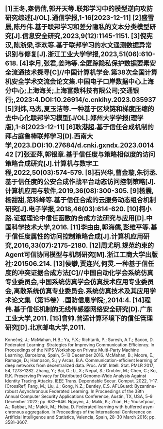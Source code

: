 [1]王冬,秦倩倩,郭开天等.联邦学习中的模型逆向攻防研究综述[J/OL].通信学报,1-16[2023-12-11]
[2]盛雪晨,陈丹伟.基于联邦学习和差分隐私的文本分类模型研究[J].信息安全研究,2023,9(12):1145-1151.
[3]倪宪汉,陈浙梁,李欢等.基于联邦学习的水文遥测数据异常识别与修复[J].浙江工业大学学报,2023,51(06):610-618.
[4]李月,张君,姜玮等.全匿踪隐私保护数据要素安全流通技术探寻[C]//中国计算机学会.第38次全国计算机安全学术交流会论文集.中国电子口岸数据中心上海分中心;上海海关;上海富数科技有限公司;交通银行;,2023:4.DOI:10.26914/c.cnkihy.2023.035937
[5]刘炜,马杰,夏玉洁等.一种基于区块链和梯度压缩的去中心化联邦学习模型[J/OL].郑州大学学报(理学版),1-8[2023-12-11]
[6]耿港超.基于信任合成机制的拜占庭鲁棒联邦学习[D].西南大学,2023.DOI:10.27684/d.cnki.gxndx.2023.001442
[7]张亚萍,郭银章.基于信任度与策略相似度的访问策略合成研究[J].计算机与数字工程,2022,50(03):574-579.
[8]石兴华,曹金璇,朱衍丞.基于信任度的公安合成作战平台动态访问控制策略[J].计算机应用与软件,2019,36(08):300-305.
[9]杨震,杨甜甜,范科峰等.基于信任合成的云服务动态组合机制研究[J].电子学报,2018,46(03):614-620.
[10]柯小路.证据理论中信任函数的合成方法研究与应用[D].中国科学技术大学,2016.
[11]李由由,郭海儒,彭维平等.基于信任度属性的访问控制策略合成[J].计算机应用研究,2016,33(07):2175-2180.
[12]周尤明.规范约束的Agent可信协同模型与机制研究[M].浙江工商大学出版社:201506.214.
[13]侯攀,贾连兴,何灵.一种基于信任度的冲突证据合成方法[C]//中国自动化学会系统仿真专业委员会,中国系统仿真学会仿真技术应用专业委员会,离散系统仿真专业委员会.系统仿真技术及其应用学术论文集（第15卷）.国防信息学院;,2014:4.
[14]程伟.基于信任机制的无线传感器网络安全研究[D].广东工业大学,2011.
[15]曾帅.普适计算环境下的信任管理研究[D].北京邮电大学,2011.
---
Konečný, J.; McMahan, H.B.; Yu, F.X.; Richtarik, P.; Suresh, A.T.; Bacon, D. Federated Learning: Strategies for Improving
Communication Efficiency. In Proceedings of the NIPS Workshop on Private Multi-Party Machine Learning, Barcelona, Spain,
5–10 December 2016.
McMahan, B.; Moore, E.; Ramage, D.; Hampson, S.; y Arcas, B.A. Communication-efficient learning of deep networks from
decentralized data. Proc. Artif. Intell. Stat. PMLR 2017, 54, 1273–1282.
Zhang, Y.; Bai, G.; Li, X.; Nepal, S.; Grobler, M.; Chen, C.; Ko, R.K. Preserving Privacy for Distributed Genome-Wide Analysis
Against Identity Tracing Attacks. IEEE Trans. Dependable Secur. Comput. 2022, 1–17. [CrossRef]
Fang, M.; Liu, J.; Gong, N.Z.; Bentley, E.S. AFLGuard: Byzantine-robust Asynchronous Federated Learning. In Proceedings of the
38th Annual Computer Security Applications Conference, Austin, TX, USA, 5–9 December 2022; pp. 632–646.
Nguyen, J.; Malik, K.; Zhan, H.; Yousefpour, A.; Rabbat, M.; Malek, M.; Huba, D. Federated learning with buffered asyn-
chronous aggregation. In Proceedings of the International Conference on Artificial Intelligence and Statistics, Valencia, Spain,
28–30 March 2016; pp. 3581–3607.
